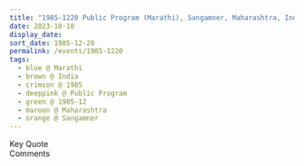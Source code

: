 ```yaml
---
title: "1985-1220 Public Program (Marathi), Sangamner, Maharashtra, India"
date: 2023-10-10
display_date: 
sort_date: 1985-12-20
permalink: /events/1985-1220
tags:
  - blue @ Marathi
  - brown @ India
  - crimson @ 1985
  - deeppink @ Public Program
  - green @ 1985-12
  - maroon @ Maharashtra
  - orange @ Sangamner
---
```


<wave-list>
  <list-title color="green" width="75">Key Quote</list-title>
  <list-item color="BlanchedAlmond"  width="200"></list-item>
  <list-item color="Lavender"></list-item>
  <list-item color="BlanchedAlmond"></list-item>
</wave-list>

<br>

<wave-list>
  <list-title color="green" width="75">Comments</list-title>
  <list-item color="BlanchedAlmond"  width="200"></list-item>
  <list-item color="Lavender"></list-item>
  <list-item color="BlanchedAlmond"></list-item>
</wave-list>